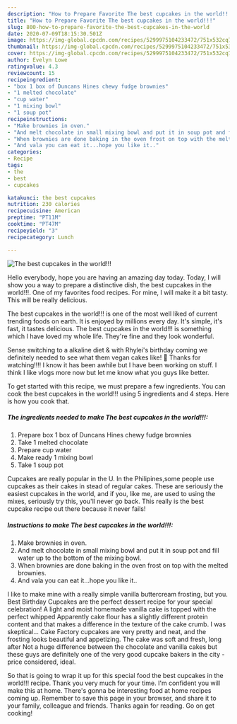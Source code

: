 ```yaml
---
description: "How to Prepare Favorite The best cupcakes in the world!!!"
title: "How to Prepare Favorite The best cupcakes in the world!!!"
slug: 800-how-to-prepare-favorite-the-best-cupcakes-in-the-world
date: 2020-07-09T18:15:30.501Z
image: https://img-global.cpcdn.com/recipes/5299975104233472/751x532cq70/the-best-cupcakes-in-the-world-recipe-main-photo.jpg
thumbnail: https://img-global.cpcdn.com/recipes/5299975104233472/751x532cq70/the-best-cupcakes-in-the-world-recipe-main-photo.jpg
cover: https://img-global.cpcdn.com/recipes/5299975104233472/751x532cq70/the-best-cupcakes-in-the-world-recipe-main-photo.jpg
author: Evelyn Lowe
ratingvalue: 4.3
reviewcount: 15
recipeingredient:
- "box 1 box of Duncans Hines chewy fudge brownies"
- "1 melted chocolate"
- "cup water"
- "1 mixing bowl"
- "1 soup pot"
recipeinstructions:
- "Make brownies in oven."
- "And melt chocolate in small mixing bowl and put it in soup pot and fill water up to the bottom of the mixing bowl."
- "When brownies are done baking in the oven frost on top with the melted brownies."
- "And vala you can eat it...hope you like it.."
categories:
- Recipe
tags:
- the
- best
- cupcakes

katakunci: the best cupcakes 
nutrition: 230 calories
recipecuisine: American
preptime: "PT11M"
cooktime: "PT47M"
recipeyield: "3"
recipecategory: Lunch

---
```



![The best cupcakes in the world!!!](https://img-global.cpcdn.com/recipes/5299975104233472/751x532cq70/the-best-cupcakes-in-the-world-recipe-main-photo.jpg)

Hello everybody, hope you are having an amazing day today. Today, I will show you a way to prepare a distinctive dish, the best cupcakes in the world!!!. One of my favorites food recipes. For mine, I will make it a bit tasty. This will be really delicious.

The best cupcakes in the world!!! is one of the most well liked of current trending foods on earth. It is enjoyed by millions every day. It's simple, it's fast, it tastes delicious. The best cupcakes in the world!!! is something which I have loved my whole life. They're fine and they look wonderful.

Sense switching to a alkaline diet &amp; with Rhylei&#39;s birthday coming we definitely needed to see what them vegan cakes like! 🤣 Thanks for watching!!!! I know it has been awhile but I have been working on stuff. I think I like vlogs more now but let me know what you guys like better.


To get started with this recipe, we must prepare a few ingredients. You can cook the best cupcakes in the world!!! using 5 ingredients and 4 steps. Here is how you cook that.

<!--inarticleads1-->

##### The ingredients needed to make The best cupcakes in the world!!!:

1. Prepare box 1 box of Duncans Hines chewy fudge brownies
1. Take 1 melted chocolate
1. Prepare cup water
1. Make ready 1 mixing bowl
1. Take 1 soup pot


Cupcakes are really popular in the U. In the Philipines,some people use cupcakes as their cakes in stead of regular cakes. These are seriously the easiest cupcakes in the world, and if you, like me, are used to using the mixes, seriously try this, you&#39;ll never go back. This really is the best cupcake recipe out there because it never fails! 

<!--inarticleads2-->

##### Instructions to make The best cupcakes in the world!!!:

1. Make brownies in oven.
1. And melt chocolate in small mixing bowl and put it in soup pot and fill water up to the bottom of the mixing bowl.
1. When brownies are done baking in the oven frost on top with the melted brownies.
1. And vala you can eat it...hope you like it..


I like to make mine with a really simple vanilla buttercream frosting, but you. Best Birthday Cupcakes are the perfect dessert recipe for your special celebration! A light and moist homemade vanilla cake is topped with the perfect whipped Apparently cake flour has a slightly different protein content and that makes a difference in the texture of the cake crumb. I was skeptical… Cake Factory cupcakes are very pretty and neat, and the frosting looks beautiful and appetizing. The cake was soft and fresh, long after Not a huge difference between the chocolate and vanilla cakes but these guys are definitely one of the very good cupcake bakers in the city - price considered, ideal. 

So that is going to wrap it up for this special food the best cupcakes in the world!!! recipe. Thank you very much for your time. I'm confident you will make this at home. There's gonna be interesting food at home recipes coming up. Remember to save this page in your browser, and share it to your family, colleague and friends. Thanks again for reading. Go on get cooking!
